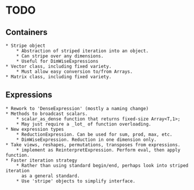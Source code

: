 # TODO

## Containers
    
    * Stripe object
        * Abstraction of striped iteration into an object.
        * Can stripe over any dimensions.
        * Useful for DimWiseExpressions
    * Vector class, including fixed variety.
        * Must allow easy conversion to/from Arrays.
    * Matrix class, including fixed variety.

## Expressions

    * Rework to 'DenseExpression' (mostly a naming change)
    * Methods to broadcast scalars.
        * scalar_as_dense function that returns fixed-size Array<T,1>;
        * May just require a _lot_ of function overloading.
    * New expression types
        * ReductionExpression. Can be used for sum, prod, max, etc.
        * DimWiseExpression. Reduction in one dimension only.
    * Take views, reshapes, permutations, transposes from expressions.
        * implement as ReinterpretExpression. Perform eval, then apply function.
    * Faster iteration strategy
        * Rather than using standard begin/end, perhaps look into striped iteration
          as a general standard.
        * Use 'stripe' objects to simplify interface.
